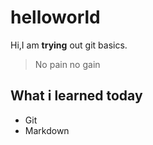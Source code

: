 # helloworld

Hi,I am **trying** out git basics.

> No pain no gain

## What i learned today

- Git
- Markdown
